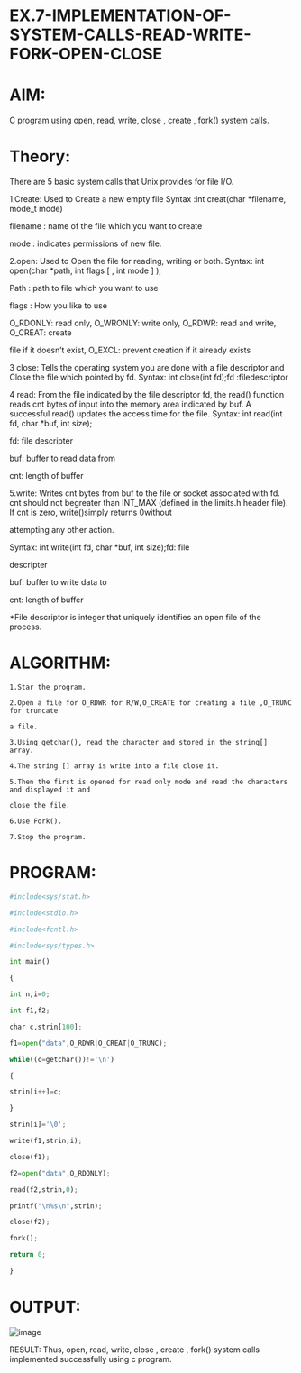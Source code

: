 # EX.7-IMPLEMENTATION-OF-SYSTEM-CALLS-READ-WRITE-FORK-OPEN-CLOSE

# AIM:
C program using open, read, write, close , create , fork() system calls.
# Theory:
There are 5 basic system calls that Unix provides for file I/O.

1.Create: Used to Create a new empty file
Syntax :int creat(char *filename, mode_t mode)

filename : name of the file which you want to create

mode : indicates permissions of new file.

2.open: Used to Open the file for reading, writing or both.
Syntax: int open(char *path, int flags [ , int mode ] );

Path : path to file which you want to use

flags : How you like to use

O_RDONLY: read only, O_WRONLY: write only, O_RDWR: read and write, O_CREAT: create

file if it doesn’t exist, O_EXCL: prevent creation if it already exists

3 close: Tells the operating system you are done with a file descriptor and Close the file which pointed by fd.
Syntax: int close(int fd);fd :filedescriptor

4 read: From the file indicated by the file descriptor fd, the read() function reads cnt bytes of input into the memory area indicated by buf. A successful read() updates the access time for the file.
Syntax: int read(int fd, char *buf, int size);

fd: file descripter

buf: buffer to read data from

cnt: length of buffer

5.write: Writes cnt bytes from buf to the file or socket associated with fd. cnt should not begreater
than INT_MAX (defined in the limits.h header file). If cnt is zero, write()simply returns 0without

attempting any other action.

Syntax: int write(int fd, char *buf, int size);fd: file

descripter

buf: buffer to write data to

cnt: length of buffer

*File descriptor is integer that uniquely identifies an open file of the process.



# ALGORITHM:
```
1.Star the program.

2.Open a file for O_RDWR for R/W,O_CREATE for creating a file ,O_TRUNC for truncate

a file.

3.Using getchar(), read the character and stored in the string[] array.
 
4.The string [] array is write into a file close it.

5.Then the first is opened for read only mode and read the characters and displayed it and

close the file.

6.Use Fork().

7.Stop the program.
```
# PROGRAM:
```python
#include<sys/stat.h>

#include<stdio.h>

#include<fcntl.h>

#include<sys/types.h>

int main()

{

int n,i=0;

int f1,f2;

char c,strin[100];

f1=open("data",O_RDWR|O_CREAT|O_TRUNC);

while((c=getchar())!='\n')

{

strin[i++]=c;

}

strin[i]='\0';

write(f1,strin,i);

close(f1);

f2=open("data",O_RDONLY);

read(f2,strin,0);

printf("\n%s\n",strin);

close(f2);

fork();

return 0;

}
```
# OUTPUT:


![image](https://github.com/Raja8334/EX.7-IMPLEMENTATION-OF-SYSTEM-CALLS-READ-WRITE-FORK-OPEN-CLOSE/assets/120719634/8e462381-9dbe-4865-ac13-35be146da814)

RESULT:
Thus, open, read, write, close , create , fork() system calls implemented successfully using c program.
